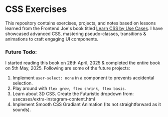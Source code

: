 # CSS Exercises

This repository contains exercises, projects, and notes based on lessons learned from the Frontend Joe's book titled [Learn CSS by Use Cases](https://frontendjoe.gumroad.com/l/learn-css-by-use-cases). I have showcased advanced CSS, mastering pseudo-classes, transitions & animations to craft engaging UI components.

### Future Todo:

I started reading this book on 28th April, 2025 & completed the entire book on 5th May, 2025. Following are some of the future projects:

1.  Implement `user-select: none` in a component to prevents accidental selection.
2.  Play around with `flex grow, flex shrink, flex basis`.
3.  Learn about 3D CSS. Create the Futuristic dropdown from: usecases/extra-instagram-content.html
4.  Implement Smooth CSS Gradiant Animation (Its not straightforward as it sounds).
